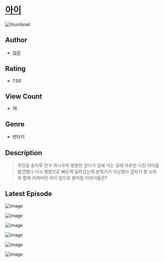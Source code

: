 # [아이](https://comic.naver.com/challenge/list?titleId=810570)
![thumbnail](https://image-comic.pstatic.net/user_contents_data/challenge_comic/2023/05/23/361103/upload_3486121674010605619_480x623.jpeg)

## Author
- [아무](https://comic.naver.com/artistTitle?id=361103)

## Rating
- 7.00

## View Count
- 16

## Genre
- 판타지

## Description
> 주인공 송미루 친구 최나우의 병문안 갔다가 집에 가는 길에 마주친 다친 아이를 발견했다 다시 병원으로 빠르게 달려갔는데 분위기가 이상했다 갑자기 펑 소리 와 함께 커져버린 아이 앞으로 벌어질 이야기들은?


## Latest Episode
![image](https://image-comic.pstatic.net/user_contents_data/challenge_comic/2023/05/24/361103/upload_3618132566964648033.jpeg)

![image](https://image-comic.pstatic.net/user_contents_data/challenge_comic/2023/05/24/361103/upload_3905574382859204150.jpeg)

![image](https://image-comic.pstatic.net/user_contents_data/challenge_comic/2023/05/24/361103/upload_3558798318764582498.jpeg)

![image](https://image-comic.pstatic.net/user_contents_data/challenge_comic/2023/05/24/361103/upload_7149524028606734901.jpeg)

![image](https://image-comic.pstatic.net/user_contents_data/challenge_comic/2023/05/24/361103/upload_4049922873477904690.jpeg)

![image](https://image-comic.pstatic.net/user_contents_data/challenge_comic/2023/05/24/361103/upload_3833470622134188086.jpeg)
